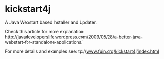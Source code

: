 kickstart4j
===========

A Java Webstart based Installer and Updater. 

Check this article for more explanation: 
http://javadeveloperslife.wordpress.com/2009/05/28/a-better-java-webstart-for-standalone-applications/

For more details and examples see: 
tp://www.fuin.org/kickstart4j/index.html
